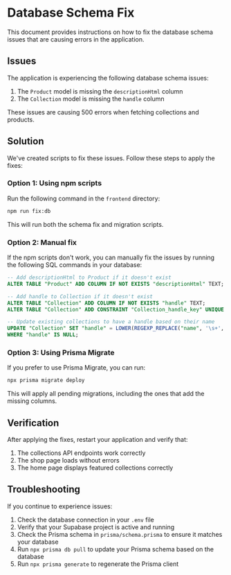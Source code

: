 # Database Schema Fix

This document provides instructions on how to fix the database schema issues that are causing errors in the application.

## Issues

The application is experiencing the following database schema issues:

1. The `Product` model is missing the `descriptionHtml` column
2. The `Collection` model is missing the `handle` column

These issues are causing 500 errors when fetching collections and products.

## Solution

We've created scripts to fix these issues. Follow these steps to apply the fixes:

### Option 1: Using npm scripts

Run the following command in the `frontend` directory:

```bash
npm run fix:db
```

This will run both the schema fix and migration scripts.

### Option 2: Manual fix

If the npm scripts don't work, you can manually fix the issues by running the following SQL commands in your database:

```sql
-- Add descriptionHtml to Product if it doesn't exist
ALTER TABLE "Product" ADD COLUMN IF NOT EXISTS "descriptionHtml" TEXT;

-- Add handle to Collection if it doesn't exist
ALTER TABLE "Collection" ADD COLUMN IF NOT EXISTS "handle" TEXT;
ALTER TABLE "Collection" ADD CONSTRAINT "Collection_handle_key" UNIQUE ("handle");

-- Update existing collections to have a handle based on their name
UPDATE "Collection" SET "handle" = LOWER(REGEXP_REPLACE("name", '\s+', '-', 'g')) 
WHERE "handle" IS NULL;
```

### Option 3: Using Prisma Migrate

If you prefer to use Prisma Migrate, you can run:

```bash
npx prisma migrate deploy
```

This will apply all pending migrations, including the ones that add the missing columns.

## Verification

After applying the fixes, restart your application and verify that:

1. The collections API endpoints work correctly
2. The shop page loads without errors
3. The home page displays featured collections correctly

## Troubleshooting

If you continue to experience issues:

1. Check the database connection in your `.env` file
2. Verify that your Supabase project is active and running
3. Check the Prisma schema in `prisma/schema.prisma` to ensure it matches your database
4. Run `npx prisma db pull` to update your Prisma schema based on the database
5. Run `npx prisma generate` to regenerate the Prisma client 